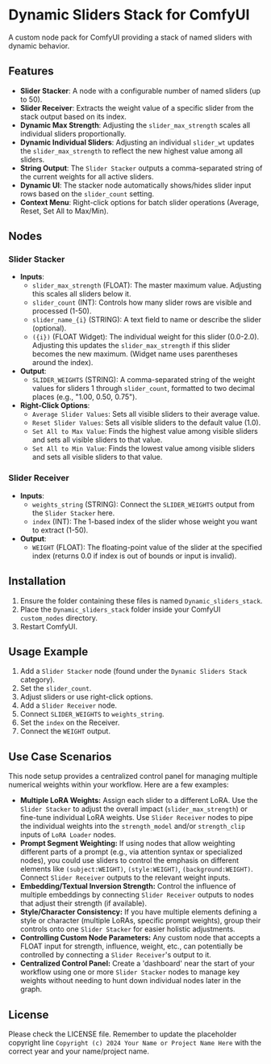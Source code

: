 # Dynamic Sliders Stack for ComfyUI

A custom node pack for ComfyUI providing a stack of named sliders with dynamic behavior.

## Features

*   **Slider Stacker**: A node with a configurable number of named sliders (up to 50).
*   **Slider Receiver**: Extracts the weight value of a specific slider from the stack output based on its index.
*   **Dynamic Max Strength**: Adjusting the `slider_max_strength` scales all individual sliders proportionally.
*   **Dynamic Individual Sliders**: Adjusting an individual `slider_wt` updates the `slider_max_strength` to reflect the new highest value among all sliders.
*   **String Output**: The `Slider Stacker` outputs a comma-separated string of the current weights for all active sliders.
*   **Dynamic UI**: The stacker node automatically shows/hides slider input rows based on the `slider_count` setting.
*   **Context Menu**: Right-click options for batch slider operations (Average, Reset, Set All to Max/Min).

## Nodes

### Slider Stacker

*   **Inputs**:
    *   `slider_max_strength` (FLOAT): The master maximum value. Adjusting this scales all sliders below it.
    *   `slider_count` (INT): Controls how many slider rows are visible and processed (1-50).
    *   `slider_name_{i}` (STRING): A text field to name or describe the slider (optional).
    *   `({i})` (FLOAT Widget): The individual weight for this slider (0.0-2.0). Adjusting this updates the `slider_max_strength` if this slider becomes the new maximum. (Widget name uses parentheses around the index).
*   **Output**:
    *   `SLIDER_WEIGHTS` (STRING): A comma-separated string of the weight values for sliders 1 through `slider_count`, formatted to two decimal places (e.g., "1.00, 0.50, 0.75").
*   **Right-Click Options**:
    *   `Average Slider Values`: Sets all visible sliders to their average value.
    *   `Reset Slider Values`: Sets all visible sliders to the default value (1.0).
    *   `Set All to Max Value`: Finds the highest value among visible sliders and sets all visible sliders to that value.
    *   `Set All to Min Value`: Finds the lowest value among visible sliders and sets all visible sliders to that value.

### Slider Receiver

*   **Inputs**:
    *   `weights_string` (STRING): Connect the `SLIDER_WEIGHTS` output from the `Slider Stacker` here.
    *   `index` (INT): The 1-based index of the slider whose weight you want to extract (1-50).
*   **Output**:
    *   `WEIGHT` (FLOAT): The floating-point value of the slider at the specified index (returns 0.0 if index is out of bounds or input is invalid).

## Installation

1.  Ensure the folder containing these files is named `Dynamic_sliders_stack`.
2.  Place the `Dynamic_sliders_stack` folder inside your ComfyUI `custom_nodes` directory.
3.  Restart ComfyUI.

## Usage Example

1.  Add a `Slider Stacker` node (found under the `Dynamic Sliders Stack` category).
2.  Set the `slider_count`.
3.  Adjust sliders or use right-click options.
4.  Add a `Slider Receiver` node.
5.  Connect `SLIDER_WEIGHTS` to `weights_string`.
6.  Set the `index` on the Receiver.
7.  Connect the `WEIGHT` output.

## Use Case Scenarios

This node setup provides a centralized control panel for managing multiple numerical weights within your workflow. Here are a few examples:

*   **Multiple LoRA Weights:** Assign each slider to a different LoRA. Use the `Slider Stacker` to adjust the overall impact (`slider_max_strength`) or fine-tune individual LoRA weights. Use `Slider Receiver` nodes to pipe the individual weights into the `strength_model` and/or `strength_clip` inputs of `LoRA Loader` nodes.
*   **Prompt Segment Weighting:** If using nodes that allow weighting different parts of a prompt (e.g., via attention syntax or specialized nodes), you could use sliders to control the emphasis on different elements like `(subject:WEIGHT)`, `(style:WEIGHT)`, `(background:WEIGHT)`. Connect `Slider Receiver` outputs to the relevant weight inputs.
*   **Embedding/Textual Inversion Strength:** Control the influence of multiple embeddings by connecting `Slider Receiver` outputs to nodes that adjust their strength (if available).
*   **Style/Character Consistency:** If you have multiple elements defining a style or character (multiple LoRAs, specific prompt weights), group their controls onto one `Slider Stacker` for easier holistic adjustments.
*   **Controlling Custom Node Parameters:** Any custom node that accepts a FLOAT input for strength, influence, weight, etc., can potentially be controlled by connecting a `Slider Receiver`'s output to it.
*   **Centralized Control Panel:** Create a 'dashboard' near the start of your workflow using one or more `Slider Stacker` nodes to manage key weights without needing to hunt down individual nodes later in the graph.

## License

Please check the LICENSE file. Remember to update the placeholder copyright line `Copyright (c) 2024 Your Name or Project Name Here` with the correct year and your name/project name.
